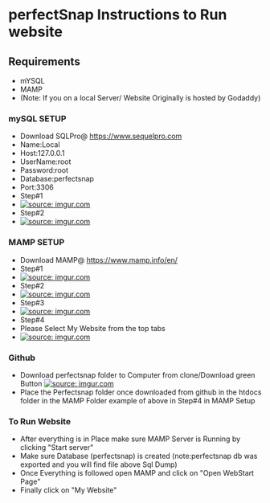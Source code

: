 # perfectSnap Instructions to Run website
## Requirements
* mYSQL 
* MAMP
* (Note: If you on a local Server/ Website Originally is hosted by Godaddy)
### mySQL SETUP
* Download SQLPro@ https://www.sequelpro.com
* Name:Local
* Host:127.0.0.1
* UserName:root
* Password:root
* Database:perfectsnap
* Port:3306
* Step#1
* <a href="http://imgur.com/Sw9uiCB"><img src="http://i.imgur.com/Sw9uiCBm.png" title="source: imgur.com" /></a>
* Step#2
* <a href="http://imgur.com/4nLmle8"><img src="http://i.imgur.com/4nLmle8m.png" title="source: imgur.com" /></a>
### MAMP SETUP
* Download MAMP@ https://www.mamp.info/en/
* Step#1
* <a href="http://imgur.com/Gcfgfc5"><img src="http://i.imgur.com/Gcfgfc5m.png" title="source: imgur.com" /></a>
* Step#2
* <a href="http://imgur.com/Gcfgfc5"><img src="http://i.imgur.com/Gcfgfc5m.png" title="source: imgur.com" /></a>
* Step#3
* <a href="http://imgur.com/nL8sPyd"><img src="http://i.imgur.com/nL8sPydm.png" title="source: imgur.com" /></a>
* Step#4
* Please Select My Website from the top tabs
* <a href="http://imgur.com/jPZWRp6"><img src="http://i.imgur.com/jPZWRp6m.png" title="source: imgur.com" /></a>


### Github
* Download perfectsnap folder to Computer from clone/Download green Button <a href="http://imgur.com/8hL7eeX"><img src="http://i.imgur.com/8hL7eeXt.png" title="source: imgur.com" /></a>
* Place the Perfectsnap folder once downloaded from github in the htdocs folder in the MAMP Folder example of above in Step#4 in MAMP Setup
### To Run Website
* After everything is in Place make sure MAMP Server is Running by clicking "Start server"
* Make sure Database (perfectsnap) is created (note:perfectsnap db was exported and you will find file above Sql Dump)
* Once Everything is followed open MAMP and click on "Open WebStart Page"
* Finally click on "My Website"




